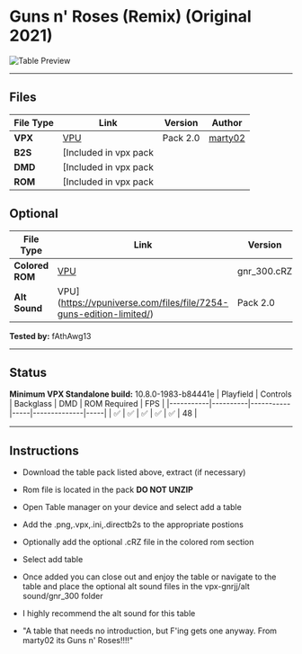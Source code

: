 # Guns n' Roses (Remix) (Original 2021)

![Table Preview](../../images/gnrjj-preview.jpg)

---

## Files
| File Type | Link | Version | Author | 
|-----------|--------|----------|--------------|
| **VPX** | [VPU](https://vpuniverse.com/files/file/7254-guns-edition-limited/) | Pack 2.0 | [marty02](https://vpuniverse.com/profile/16531-marty02/) |
| **B2S** | [Included in vpx pack|
| **DMD** | [Included in vpx pack|
| **ROM** | [Included in vpx pack|

## Optional
| File Type | Link | Version | Author | 
|-----------|--------|----------|--------------|
| **Colored ROM** | [VPU](https://vpuniverse.com/files/file/7254-guns-edition-limited/) | gnr_300.cRZ | [ebor](https://vpuniverse.com/profile/29168-ebor/) |
| **Alt Sound**   | VPU](https://vpuniverse.com/files/file/7254-guns-edition-limited/) | Pack 2.0 | [iDigStuff](https://vpuniverse.com/profile/29753-idigstuff/) |


**Tested by:** fAthAwg13

---

## Status 
**Minimum VPX Standalone build:** 10.8.0-1983-b84441e
| Playfield | Controls | Backglass | DMD | ROM Required | FPS | 
|-----------|----------|-----------|-----|--------------|-----|
| :white_check_mark: | :white_check_mark: | :white_check_mark: | :white_check_mark: | :white_check_mark: | 48 |

---

## Instructions

- Download the table pack listed above, extract (if necessary)
- Rom file is located in the pack **DO NOT UNZIP**
- Open Table manager on your device and select add a table
- Add the .png,.vpx,.ini,.directb2s to the appropriate postions
- Optionally add the optional .cRZ file in the colored rom section
- Select add table
- Once added you can close out and enjoy the table or navigate to the table and place the optional alt sound files in the vpx-gnrjj/alt sound/gnr_300 folder
- I highly recommend the alt sound for this table

- "A table that needs no introduction, but F'ing gets one anyway. From marty02 its Guns n' Roses!!!!"